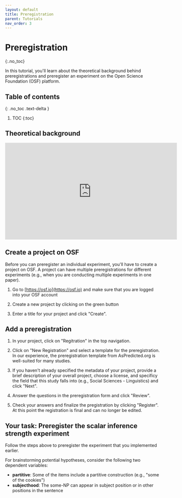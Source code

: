 ```yaml
---
layout: default
title: Preregistration
parent: Tutorials
nav_order: 3
---
```


# Preregistration
{:.no_toc}

In this tutorial, you'll learn about the theoretical background behind preregistrations and preregister an experiment on the Open Science Foundation (OSF) platform.


## Table of contents
{: .no_toc .text-delta }

1. TOC
{:toc}

## Theoretical background

<iframe width="560" height="315" src="https://www.youtube.com/embed/OA_-xXc_KBU" title="YouTube video player" frameborder="0" allow="accelerometer; autoplay; clipboard-write; encrypted-media; gyroscope; picture-in-picture" allowfullscreen></iframe>

## Create a project on OSF

Before you can preregister an individual experiment, you'll have to create a project on OSF. A project
can have multiple preregistrations for different experiments (e.g., when you are conducting multiple experiments
in one paper).

1. Go to [https://osf.io](https://osf.io) and make sure that you are logged into your OSF account

2. Create a new project by clicking on the green button

3. Enter a title for your project and click "Create".

## Add a preregistration

1. In your project, click on "Regitration" in the top navigation.

2. Click on "New Registration" and select a template for the preregistration. In our experience, the preregistration template from AsPredicted.org is well-suited for many studies.

3. If you haven't already specified the metadata of your project, provide a brief description of your overall project, choose a license, and specificy the field that this study falls into (e.g., Social Sciences - Linguistics) and click "Next".

4. Answer the questions in the preregistration form and click "Review".

5. Check your answers and finalize the pregistration by clicking "Register". At this point the registration is final and can no longer be edited.


## Your task: Preregister the scalar inference strength experiment

Follow the steps above to preregister the experiment that you implemented earlier.

For brainstorming potential hypotheses, consider the following two dependent variables:

* **partitive**: Some of the items include a partitive construction (e.g., "some of the cookies")
* **subjecthood**: The some-NP can appear in subject position or in other positions in the sentence
